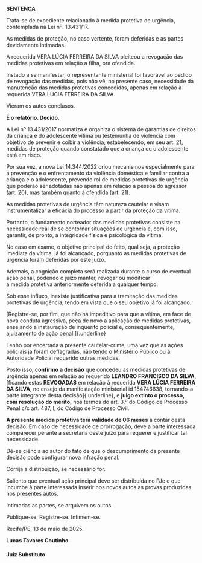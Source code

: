 **SENTENÇA**

Trata-se de expediente relacionado à medida protetiva de urgência,
contemplada na Lei nº. 13.431/17.

As medidas de proteção, no caso vertente, foram deferidas e as partes
devidamente intimadas.

A requerida VERA LÚCIA FERREIRA DA SILVA pleiteou a revogação das
medidas protetivas em relação a filha, ora ofendida.

Instado a se manifestar, o representante ministerial foi favorável ao
pedido de revogação das medidas, pois não vê, no presente caso,
necessidade da manutenção das medidas protetivas concedidas, apenas em
relação à requerida VERA LÚCIA FERREIRA DA SILVA.

Vieram os autos conclusos.

**É o relatório. Decido.**

A Lei nº 13.431/2017 normatiza e organiza o sistema de garantias de
direitos da criança e do adolescente vítima ou testemunha de violência
com objetivo de prevenir e coibir a violência, estabelecendo, em seu
art. 21, medidas de proteção quando constatado que a criança ou o
adolescente está em risco.

Por sua vez, a nova Lei 14.344/2022 criou mecanismos especialmente para
a prevenção e o enfrentamento da violência doméstica e familiar contra a
criança e o adolescente, prevendo rol de medidas protetivas de urgência
que poderão ser adotadas não apenas em relação à pessoa do agressor
(art. 20), mas também quanto à ofendida (art. 21).

As medidas protetivas de urgência têm natureza cautelar e visam
instrumentalizar a eficácia do processo a partir da proteção da vítima.

Portanto, o fundamento norteador das medidas protetivas consiste na
necessidade real de se contornar situações de urgência e, com isso,
garantir, de pronto, a integridade física e psicológica da vítima.

No caso em exame, o objetivo principal do feito, qual seja, a proteção
imediata da vítima, já foi alcançado, porquanto as medidas protetivas de
urgência foram deferidas por este juízo.

Ademais, a cognição completa será realizada durante o curso de eventual
ação penal, podendo o juízo manter, revogar ou modificar
a medida protetiva anteriormente deferida a qualquer tempo.

Sob esse influxo, inexiste justificativa para a tramitação das medidas
protetivas de urgência, tendo em vista que o seu objetivo já foi
alcançado.

[Registre-se, por fim, que não há impeditivo para que a vítima, em face
de nova conduta agressiva, peça de novo a aplicação de medidas
protetivas, ensejando a instauração de inquérito policial e,
consequentemente, ajuizamento de ação penal.]{.underline}

Tenho por encerrada a presente cautelar-crime, uma vez que as ações
policiais já foram deflagradas, não tendo o Ministério Público ou a
Autoridade Policial requerido outras medidas.

Posto isso, **confirmo a decisão** que concedeu as medidas protetivas de
urgência apenas em relação ao requerido **LEANDRO FRANCISCO DA SILVA**,
[ficando estas **REVOGADAS** em relação à requerida **VERA LÚCIA
FERREIRA DA SILVA**, no ensejo da manifestação ministerial id 154746638,
tornando-a parte integrante desta decisão]{.underline}, e **julgo
extinto o processo, com resolução do mérito,** nos termos do art. 3.º do
Código de Processo Penal c/c art. 487, I, do Código de Processo Civil.

**A presente medida protetiva terá validade de 06 meses** a contar desta
decisão. Em caso de necessidade de prorrogação, deve a parte interessada
comparecer perante a secretaria deste juízo para requerer e justificar
tal necessidade.

Dê-se ciência ao autor do fato de que o descumprimento da presente
decisão pode configurar nova infração penal.

Corrija a distribuição, se necessário for.

Saliento que eventual ação principal deve ser distribuída no PJe e que
incumbe à parte interessada inserir nos novos autos as provas produzidas
nos presentes autos.

Intimadas as partes, se arquivem os autos.

Publique-se. Registre-se. Intimem-se.

Recife/PE, 13 de maio de 2025.

**Lucas Tavares Coutinho**

#### Juiz Substituto
